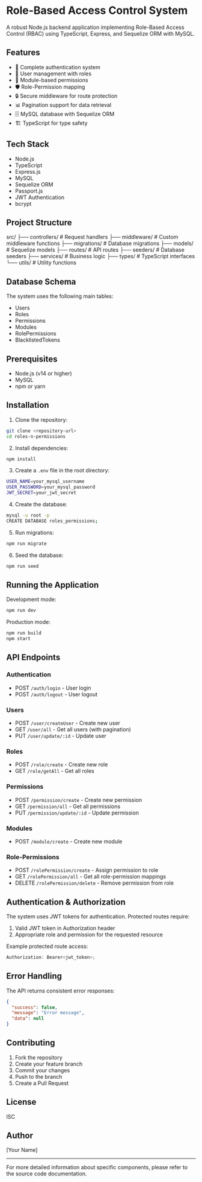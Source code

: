 # Role-Based Access Control System

A robust Node.js backend application implementing Role-Based Access Control (RBAC) using TypeScript, Express, and Sequelize ORM with MySQL.

## Features

- 🔐 Complete authentication system
- 👥 User management with roles
- 📝 Module-based permissions
- 🛡️ Role-Permission mapping
- 🔒 Secure middleware for route protection
- 📊 Pagination support for data retrieval
- 🗄️ MySQL database with Sequelize ORM
- 🏗️ TypeScript for type safety

## Tech Stack

- Node.js
- TypeScript
- Express.js
- MySQL
- Sequelize ORM
- Passport.js
- JWT Authentication
- bcrypt

## Project Structure

src/
├── controllers/ # Request handlers
├── middleware/ # Custom middleware functions
├── migrations/ # Database migrations
├── models/ # Sequelize models
├── routes/ # API routes
├── seeders/ # Database seeders
├── services/ # Business logic
├── types/ # TypeScript interfaces
└── utils/ # Utility functions

## Database Schema

The system uses the following main tables:

- Users
- Roles
- Permissions
- Modules
- RolePermissions
- BlacklistedTokens

## Prerequisites

- Node.js (v14 or higher)
- MySQL
- npm or yarn

## Installation

1. Clone the repository:

```bash
git clone <repository-url>
cd roles-n-permissions
```

2. Install dependencies:

```bash
npm install
```

3. Create a `.env` file in the root directory:

```bash
USER_NAME=your_mysql_username
USER_PASSWORD=your_mysql_password
JWT_SECRET=your_jwt_secret
```

4. Create the database:

```bash
mysql -u root -p
CREATE DATABASE roles_permissions;
```

5. Run migrations:

```bash
npm run migrate
```

6. Seed the database:

```bash
npm run seed
```

## Running the Application

Development mode:

```bash
npm run dev
```

Production mode:

```bash
npm run build
npm start
```

## API Endpoints

### Authentication

- POST `/auth/login` - User login
- POST `/auth/logout` - User logout

### Users

- POST `/user/createUser` - Create new user
- GET `/user/all` - Get all users (with pagination)
- PUT `/user/update/:id` - Update user

### Roles

- POST `/role/create` - Create new role
- GET `/role/getAll` - Get all roles

### Permissions

- POST `/permission/create` - Create new permission
- GET `/permission/all` - Get all permissions
- PUT `/permission/update/:id` - Update permission

### Modules

- POST `/module/create` - Create new module

### Role-Permissions

- POST `/rolePermission/create` - Assign permission to role
- GET `/rolePermission/all` - Get all role-permission mappings
- DELETE `/rolePermission/delete` - Remove permission from role

## Authentication & Authorization

The system uses JWT tokens for authentication. Protected routes require:

1. Valid JWT token in Authorization header
2. Appropriate role and permission for the requested resource

Example protected route access:

```typescript
Authorization: Bearer<jwt_token>;
```

## Error Handling

The API returns consistent error responses:

```json
{
  "success": false,
  "message": "Error message",
  "data": null
}
```

## Contributing

1. Fork the repository
2. Create your feature branch
3. Commit your changes
4. Push to the branch
5. Create a Pull Request

## License

ISC

## Author

[Your Name]

---

For more detailed information about specific components, please refer to the source code documentation.
